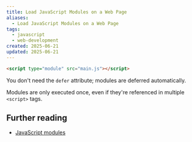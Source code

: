 ```yaml
---
title: Load JavaScript Modules on a Web Page
aliases:
  - Load JavaScript Modules on a Web Page
tags:
  - javascript
  - web-development
created: 2025-06-21
updated: 2025-06-21
---
```



```html
<script type="module" src="main.js"></script>
```

You don't need the `defer` attribute; modules are deferred automatically.

Modules are only executed once, even if they're referenced in multiple `<script>` tags.

## Further reading

- [JavaScript modules](https://developer.mozilla.org/en-US/docs/Web/JavaScript/Guide/Modules)
